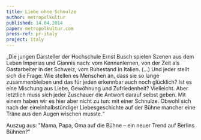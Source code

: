 ```yaml
---
title: Liebe ohne Schnulze
author: metropolkultur
published: 14.04.2014
paper: metropolkultur.com
press-ref: pr-italy
project: italy
---
```


„Die jungen Darsteller der Hochschule Ernst Busch spielen Szenen aus dem Leben Imperias und Giannis nach: vom Kennenlernen, von der Zeit als Gastarbeiter in der Schweiz, vom Ruhestand in Italien. (...) Und jeder stellt sich die Frage: Wie stellen es Menschen an, dass sie so lange zusammenbleiben und das für jeden erkennbar auch noch glücklich? Ist es eine Mischung aus Liebe, Gewöhnung und Zufriedenheit? Vielleicht. Aber letztlich muss sich jeder Zuschauer die Antwort darauf selbst geben. Mit einem haben wir es hier aber nicht zu tun: mit einer Schnulze. Obwohl sich nach der eineinhalbstündiger Liebesgeschichte auf der Bühne mancher eine Träne aus den Augen wischen musste.“

Auszug aus: "Mama, Papa, Oma auf die Bühne – ein neuer Trend auf Berlins Bühnen?"

